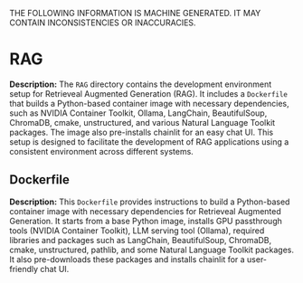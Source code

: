 THE FOLLOWING INFORMATION IS MACHINE GENERATED.
IT MAY CONTAIN INCONSISTENCIES OR INACCURACIES.

# RAG  

**Description:** The `RAG` directory contains the development environment setup for Retrieveal Augmented Generation (RAG). It includes a `Dockerfile` that builds a Python-based container image with necessary dependencies, such as NVIDIA Container Toolkit, Ollama, LangChain, BeautifulSoup, ChromaDB, cmake, unstructured, and various Natural Language Toolkit packages. The image also pre-installs chainlit for an easy chat UI. This setup is designed to facilitate the development of RAG applications using a consistent environment across different systems.

 ## Dockerfile

**Description:** This `Dockerfile` provides instructions to build a Python-based container image with necessary dependencies for Retrieveal Augmented Generation. It starts from a base Python image, installs GPU passthrough tools (NVIDIA Container Toolkit), LLM serving tool (Ollama), required libraries and packages such as LangChain, BeautifulSoup, ChromaDB, cmake, unstructured, pathlib, and some Natural Language Toolkit packages. It also pre-downloads these packages and installs chainlit for a user-friendly chat UI.